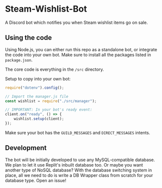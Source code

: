 # Steam-Wishlist-Bot
A Discord bot which notifies you when Steam wishlist items go on sale.

## Using the code
Using Node.js, you can either run this repo as a standalone bot, or integrate the code into your own bot. 
Make sure to install all the packages listed in `package.json`.

The core code is everything in the `/src` directory.

Setup to copy into your own bot:
```js
require("dotenv").config();

// Import the manager.js file
const wishlist = require("./src/manager");

// IMPORTANT: In your bot's ready event:
client.on("ready", () => {
    wishlist.setup(client);
});
```
Make sure your bot has the `GUILD_MESSAGES` and `DIRECT_MESSAGES` intents.

## Development
The bot will be initially developed to use any MySQL-compatible database. We plan to let it use Replit's inbuilt database too. Or maybe you want another type of NoSQL database? With the database switching system in place, all we need to do is write a DB Wrapper class from scratch for your database type. Open an issue!
